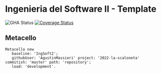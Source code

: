 # Ingenieria del Software II - Template

![GHA Status](https://github.com/uca-is2/2022-la-scaloneta/actions/workflows/GHA.yml/badge.svg)
[![Coverage Status](https://coveralls.io/repos/github/uca-is2/2022-la-scaloneta/badge.svg?branch=master)](https://coveralls.io/github/uca-is2/2022-la-scaloneta?branch=master)

## Metacello

```smalltalk
Metacello new
   baseline: 'IngSoft2';
   githubUser: 'AgustinMassieri' project: '2022-la-scaloneta' commitish: 'master' path: 'repository';
   load: 'development'.
```
